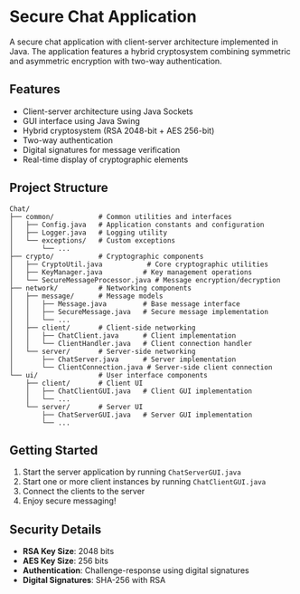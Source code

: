 # Secure Chat Application

A secure chat application with client-server architecture implemented in Java. The application features a hybrid cryptosystem combining symmetric and asymmetric encryption with two-way authentication.

## Features

- Client-server architecture using Java Sockets
- GUI interface using Java Swing
- Hybrid cryptosystem (RSA 2048-bit + AES 256-bit)
- Two-way authentication
- Digital signatures for message verification
- Real-time display of cryptographic elements

## Project Structure

```
Chat/
├── common/           # Common utilities and interfaces
│   ├── Config.java   # Application constants and configuration
│   ├── Logger.java   # Logging utility
│   └── exceptions/   # Custom exceptions
│       └── ...
├── crypto/           # Cryptographic components
│   ├── CryptoUtil.java           # Core cryptographic utilities
│   ├── KeyManager.java          # Key management operations
│   └── SecureMessageProcessor.java # Message encryption/decryption
├── network/          # Networking components
│   ├── message/      # Message models
│   │   ├── Message.java         # Base message interface
│   │   ├── SecureMessage.java   # Secure message implementation
│   │   └── ...
│   ├── client/       # Client-side networking
│   │   ├── ChatClient.java      # Client implementation
│   │   └── ClientHandler.java   # Client connection handler
│   └── server/       # Server-side networking
│       ├── ChatServer.java      # Server implementation
│       └── ClientConnection.java # Server-side client connection
└── ui/               # User interface components
    ├── client/       # Client UI
    │   ├── ChatClientGUI.java   # Client GUI implementation
    │   └── ...
    └── server/       # Server UI
        ├── ChatServerGUI.java   # Server GUI implementation
        └── ...
```

## Getting Started

1. Start the server application by running `ChatServerGUI.java`
2. Start one or more client instances by running `ChatClientGUI.java`
3. Connect the clients to the server
4. Enjoy secure messaging!

## Security Details

- **RSA Key Size**: 2048 bits
- **AES Key Size**: 256 bits
- **Authentication**: Challenge-response using digital signatures
- **Digital Signatures**: SHA-256 with RSA

